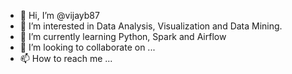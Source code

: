 - 👋 Hi, I’m @vijayb87
- 👀 I’m interested in Data Analysis, Visualization and Data Mining.
- 🌱 I’m currently learning Python, Spark and Airflow
- 💞️ I’m looking to collaborate on ...
- 📫 How to reach me ...

<!---
vijayb87/vijayb87 is a ✨ special ✨ repository because its `README.md` (this file) appears on your GitHub profile.
You can click the Preview link to take a look at your changes.
--->
